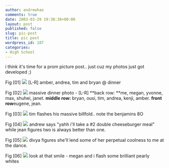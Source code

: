 ```yaml
---
author: andrewhao
comments: true
date: 2003-03-29 19:38:38+00:00
layout: post
published: false
slug: pic-post
title: pic post
wordpress_id: 187
categories:
- High School
---
```


i think it's time for a prom picture post.. just cuz my photos just got developed  ;)

Fig [01]
![](http://gsgnine.arabiafish.com/img/blog/jp03/4.jpg)
[L-R] amber, andrea, tim and bryan @ dinner

Fig [02]
![](http://gsgnine.arabiafish.com/img/blog/jp03/6.jpg)
massive dinner photo - [L-R] **back row: **me, megan, yvonne, max, shuhei, janet. **middle row:** bryan, ousi, tim, andrea, kenji, amber. **front row**eugene, jean.

Fig [03]
![](http://gsgnine.arabiafish.com/img/blog/jp03/5.jpg)
tim flashes his massive billfold.. note the benjamins  8O

Fig [04]
![](http://gsgnine.arabiafish.com/img/blog/jp03/3.jpg)
andrew says "yahh i'll take a #2 double cheeseburger meal" while jean figures two is always better than one.

Fig [05]
![](http://gsgnine.arabiafish.com/img/blog/jp03/1.jpg)
divya figures she'll lend some of her perpetual coolness to me at the dance.

Fig [06]
![](http://gsgnine.arabiafish.com/img/blog/jp03/2.jpg)
look at that smile - megan and i flash some brilliant pearly whites
